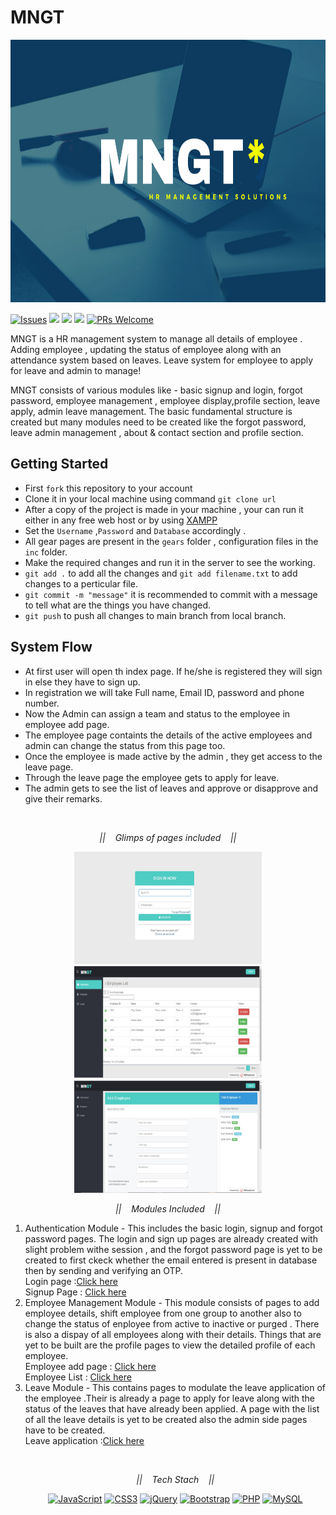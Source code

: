 # MNGT


<center><img src="https://github.com/sruti2024/MNGT/blob/main/images/MNGT_.png" height="420px" width="1000px" ></center>


[![Issues](https://img.shields.io/github/issues/sruti2024/MNGT)](https://github.com/sruti2024/MNGT/issues)
<img src="https://img.shields.io/badge/Front%20End-CSS%20JS-orange">
<img src="https://img.shields.io/badge/Back%20End-PHP%20MySQL-lightgrey">
<img src="https://img.shields.io/badge/Open%20Source-Teacher-blueviolet">
[![PRs Welcome](https://img.shields.io/badge/PRs-welcome-brightgreen.svg?style=flat-square)](http://makeapullrequest.com)



MNGT is a HR management system to manage all details of employee . Adding employee , updating the status of employee  along with an attendance system based on leaves. Leave system for employee to apply for leave and admin to manage!

MNGT consists of various modules like - basic signup and login, forgot password, employee management , employee display,profile section, leave apply, admin leave management. The basic fundamental structure is created but many modules need to be created like the forgot password, leave admin management , about & contact section and profile section.

## Getting Started 

* First `fork` this repository to your account
* Clone it in your local machine using command `git clone url`
* After a copy of the project is made in your machine , your can run it either in any free web host or by using [XAMPP](https://www.apachefriends.org/download.html)
* Set the `Username` ,`Password` and `Database` accordingly .
* All gear pages are present in the `gears` folder , configuration files in the `inc` folder.
* Make the required changes and run it in the server to see the working.
* `git add .` to add all the changes and `git add filename.txt` to add changes to a perticular file.
* `git commit -m "message"` it is recommended to commit with a message to tell what are the things you have changed.
* `git push` to push all changes to main branch from local branch.


## System Flow
* At first user will open th index page. If he/she is registered they will sign in else they have to sign up.
* In registration we will take Full name,  Email ID, password and phone number.
* Now the Admin can assign a team and status to the employee in employee add page.
* The employee page containts the details of the active employees and admin can change the status from this page too.
* Once the employee is made active by the admin , they get access to the leave page.
* Through the leave page the employee gets to apply for leave.
* The admin gets to see the list of leaves and approve or disapprove and give their remarks.



<br>


<p align="center">
  <i>||&nbsp&nbsp&nbsp Glimps of pages included &nbsp&nbsp&nbsp||</i>
  <p align="center">
<img src="https://github.com/sruti2024/MNGT/blob/main/images/WhatsApp%20Image%202021-02-25%20at%2012.04.27%20PM.jpeg" width="300px" height="180px">
    <img src="https://github.com/sruti2024/MNGT/blob/main/images/WhatsApp%20Image%202021-02-25%20at%2012.09.20%20PM.jpeg" width="300" height="180px">
    <img src="https://github.com/sruti2024/MNGT/blob/main/images/WhatsApp%20Image%202021-02-25%20at%2012.14.16%20PM.jpeg" width="300" height="180px">
</p>


<p align="center">
  <i>||&nbsp&nbsp&nbsp Modules Included &nbsp&nbsp&nbsp||</i>
  <p align="center">
 <ol>
   <li>Authentication Module - This includes the basic login, signup and forgot password pages. The login and sign up pages are already created with slight problem withe session , and the forgot password page is yet to be created to first ckeck whether the email entered is present in database then by sending and verifying an OTP. <br>
     Login page :<a href="https://pick-a-bag.000webhostapp.com/index%20-%20Copy.php" title="Login page">Click here </a><br>Signup Page : <a href="https://pick-a-bag.000webhostapp.com/signup.php?email_id_err=&password_err=" title="signup page">Click here </a>
   </li>
   
   <li>Employee Management Module - This module consists of pages to add employee details, shift employee from one group to another  also to change the status of enployee from active to inactive or purged . There is also a dispay of all employees along with their details. Things that are yet to be built are the profile pages to view the detailed profile of each employee.<br>
  Employee add page : <a href="https://pick-a-bag.000webhostapp.com/employee_add.php" title="Add page">Click here </a>
<br>
  Employee List : <a href="https://pick-a-bag.000webhostapp.com/employee.php" title="List page">Click here </a>
</li>
   
   <li>Leave Module - This contains pages to modulate the leave application of the employee .Their is already a page to apply for leave along with the status of the leaves that have already been applied. A page with the list of all the leave details is yet to be created also the admin side pages have to be created.<br>
  Leave application :<a href="https://pick-a-bag.000webhostapp.com/leave.php" title="Leave application">Click here </a></li>
 </p>

<br>
<p align="center">
  <i>||&nbsp&nbsp&nbsp Tech Stach &nbsp&nbsp&nbsp||</i>
<p align="center">
    <a href="https://developer.mozilla.org/en-US/docs/Web/JavaScript" title="JavaScript"><img src="https://github.com/tomchen/stack-icons/blob/master/logos/javascript.svg" alt="JavaScript" width="25px" height="25px"></a>
 <a href="https://www.w3.org/TR/CSS/" title="CSS3"><img src="https://github.com/tomchen/stack-icons/blob/master/logos/css-3.svg" alt="CSS3" width="25px" height="25px"></a>
 <a href="https://jquery.com/" title="jQuery"><img src="https://github.com/tomchen/stack-icons/blob/master/logos/jquery-icon.svg" alt="jQuery" width="25px" height="25px"></a>
 <a href="https://getbootstrap.com/" title="Bootstrap"><img src="https://github.com/tomchen/stack-icons/blob/master/logos/bootstrap.svg" alt="Bootstrap" width="25px" height="25px"></a>
 <a href="https://php.net/" title="PHP"><img src="https://github.com/tomchen/stack-icons/blob/master/logos/php.svg" alt="PHP" width="25px" height="25px"></a>
<a href="https://dev.mysql.com/" title="MySQL"><img src="https://github.com/tomchen/stack-icons/blob/master/logos/mysql.svg" alt="MySQL" width="25px" height="25px"></a>
</p>
